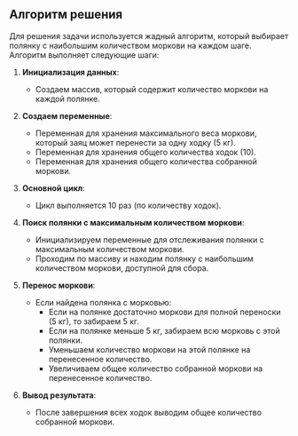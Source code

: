 ## Алгоритм решения

Для решения задачи используется жадный алгоритм, который выбирает полянку с наибольшим количеством моркови на каждом шаге. Алгоритм выполняет следующие шаги:

1. **Инициализация данных**:
   - Создаем массив, который содержит количество моркови на каждой полянке.

2. **Создаем переменные**:
   - Переменная для хранения максимального веса моркови, который заяц может перенести за одну ходку (5 кг).
   - Переменная для хранения общего количества ходок (10).
   - Переменная для хранения общего количества собранной моркови.

3. **Основной цикл**:
   - Цикл выполняется 10 раз (по количеству ходок).

4. **Поиск полянки с максимальным количеством моркови**:
   - Инициализируем переменные для отслеживания полянки с максимальным количеством моркови.
   - Проходим по массиву и находим полянку с наибольшим количеством моркови, доступной для сбора.

5. **Перенос моркови**:
   - Если найдена полянка с морковью:
     - Если на полянке достаточно моркови для полной переноски (5 кг), то забираем 5 кг.
     - Если на полянке меньше 5 кг, забираем всю морковь с этой полянки.
     - Уменьшаем количество моркови на этой полянке на перенесенное количество.
     - Увеличиваем общее количество собранной моркови на перенесенное количество.

6. **Вывод результата**:
   - После завершения всех ходок выводим общее количество собранной моркови.
